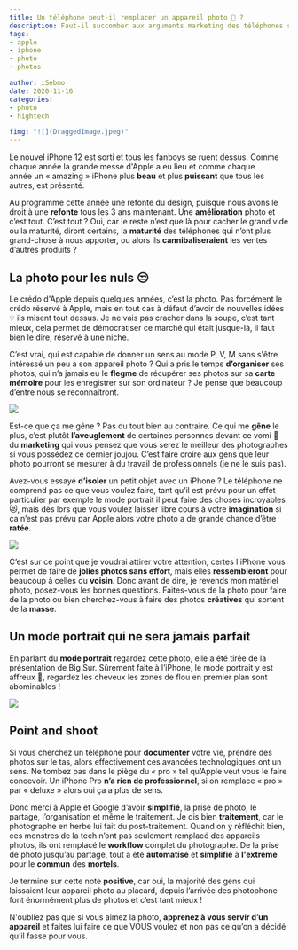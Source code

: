 ```yaml
---
title: Un téléphone peut-il remplacer un appareil photo 📸 ?
description: Faut-il succomber aux arguments marketing des téléphones supérieurs aux appareils photo ? Une discussion qui revient tous les ans.
tags:
- apple
- iphone
- photo
- photos

author: iSebmo
date: 2020-11-16
categories:
- photo
- hightech

fimg: "![](DraggedImage.jpeg)"
---
```

Le nouvel iPhone 12 est sorti et tous les fanboys se ruent dessus.
Comme chaque année la grande messe d'Apple a eu lieu et comme chaque année un « amazing » iPhone plus **beau** et plus **puissant** que tous les autres, est présenté. 

Au programme cette année une refonte du design, puisque nous avons le droit à une **refonte** tous les 3 ans maintenant. Une **amélioration** photo et c’est tout. C’est tout ? Oui, car le reste n’est que là pour cacher le grand vide ou la maturité, diront certains, la **maturité** des téléphones qui n’ont plus grand-chose à nous apporter, ou alors ils **cannibaliseraient** les ventes d’autres produits ?

## La photo pour les nuls 😒 
Le crédo d'Apple depuis quelques années, c’est la photo. Pas forcément le crédo réservé à Apple, mais en tout cas à défaut d’avoir de nouvelles idées 💡 ils misent tout dessus. Je ne vais pas cracher dans la soupe, c’est tant mieux, cela permet de démocratiser ce marché qui était jusque-là, il faut bien le dire, réservé à une niche. 

C’est vrai, qui est capable de donner un sens au mode P, V, M sans s'être intéressé un peu à son appareil photo ? 
Qui a pris le temps **d’organiser** ses photos, qui n’a jamais eu le **flegme** de récupérer ses photos sur sa **carte mémoire** pour les enregistrer sur son ordinateur ? 
Je pense que beaucoup d’entre nous se reconnaîtront. 

![](DraggedImage-1.jpeg)

Est-ce que ça me gêne ? Pas du tout bien au contraire. Ce qui me **gêne** le plus, c’est plutôt **l’aveuglement** de certaines personnes devant ce vomi 🤮 du **marketing** qui vous pensez que vous serez le meilleur des photographes si vous possédez ce dernier joujou. C’est faire croire aux gens que leur photo pourront se mesurer à du travail de professionnels (je ne le suis pas). 

Avez-vous essayé **d’isoler** un petit objet avec un iPhone ? Le téléphone ne comprend pas ce que vous voulez faire, tant qu’il est prévu pour un effet particulier par exemple le mode portrait il peut faire des choses incroyables 😻, mais dès lors que vous voulez laisser libre cours à votre **imagination** si ça n’est pas prévu par Apple alors votre photo a de grande chance d’être **ratée**.

![](DraggedImage-2.jpeg)

C’est sur ce point que je voudrai attirer votre attention, certes l'iPhone vous permet de faire de **jolies photos sans effort**, mais elles **ressembleront** pour beaucoup à celles du **voisin**. Donc avant de dire, je revends mon matériel photo, posez-vous les bonnes questions. Faites-vous de la photo pour faire de la photo ou bien cherchez-vous à faire des photos **créatives** qui sortent de la **masse**.


## Un mode portrait qui ne sera jamais parfait

En parlant du **mode portrait** regardez cette photo, elle a été tirée de la présentation de Big Sur. Sûrement faite à l’iPhone, le mode portrait y est affreux 😤, regardez les cheveux les zones de flou en premier plan sont abominables !

![](apple-portrait-beurk.jpg)

## Point and shoot

Si vous cherchez un téléphone pour **documenter** votre vie, prendre des photos sur le tas, alors effectivement ces avancées technologiques ont un sens. Ne tombez pas dans le piège du « pro » tel qu’Apple veut vous le faire concevoir. Un iPhone Pro **n’a rien de professionnel**, si on remplace « pro » par « deluxe » alors oui ça a plus de sens. 

Donc merci à Apple et Google d’avoir **simplifié**, la prise de photo, le partage, l’organisation et même le traitement. Je dis bien **traitement**, car le photographe en herbe lui fait du post-traitement.
Quand on y réfléchit bien, ces monstres de la tech n’ont pas seulement remplacé des appareils photos, ils ont remplacé le **workflow** complet du photographe. De la prise de photo jusqu’au partage, tout a été **automatisé** et **simplifié** à **l'extrême** pour le **commun** des **mortels**. 

Je termine sur cette note **positive**, car oui, la majorité des gens qui laissaient leur appareil photo au placard, depuis l’arrivée des photophone font énormément plus de photos et c’est tant mieux !

N'oubliez pas que si vous aimez la photo, **apprenez à vous servir d’un appareil** et faites lui faire ce que VOUS voulez et non pas ce qu’on a décidé qu’il fasse pour vous. 